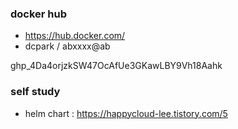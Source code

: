 ### docker hub
- https://hub.docker.com/
- dcpark / abxxxx@ab

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

### self study

- helm chart : https://happycloud-lee.tistory.com/5